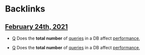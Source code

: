 
# Backlinks
## [February 24th, 2021](<February 24th, 2021.md>)
- [Q](<Q.md>) Does the **total number** of [queries](<queries.md>) in a DB affect [performance](<performance.md>),

- [Q](<Q.md>) Does the **total number** of [queries](<queries.md>) in a DB affect [performance](<performance.md>),

